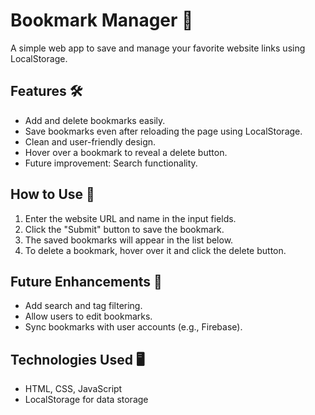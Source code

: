 # Bookmark Manager 🔖  
A simple web app to save and manage your favorite website links using LocalStorage.  

## Features 🛠️  
- Add and delete bookmarks easily.  
- Save bookmarks even after reloading the page using LocalStorage.  
- Clean and user-friendly design.  
- Hover over a bookmark to reveal a delete button.  
- Future improvement: Search functionality.  

## How to Use 🚀  
1. Enter the website URL and name in the input fields.  
2. Click the "Submit" button to save the bookmark.  
3. The saved bookmarks will appear in the list below.  
4. To delete a bookmark, hover over it and click the delete button.  

## Future Enhancements 🌟  
- Add search and tag filtering.  
- Allow users to edit bookmarks.  
- Sync bookmarks with user accounts (e.g., Firebase).  

## Technologies Used 🖥️  
- HTML, CSS, JavaScript  
- LocalStorage for data storage  
